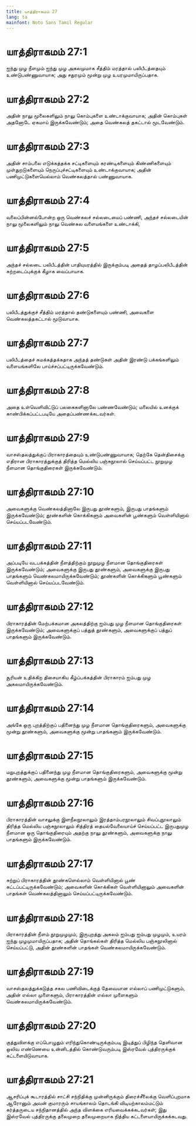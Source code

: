 ```yaml
---
title: யாத்திராகமம் 27
lang: ta
mainfont: Noto Sans Tamil Regular
---
```


# யாத்திராகமம் 27:1

ஐந்து முழ நீளமும் ஐந்து முழ அகலமுமாக சீத்திம் மரத்தால் பலிபீடத்தையும் உண்டுபண்ணுவாயாக; அது சதுரமும் மூன்று முழ உயரமுமாயிருப்பதாக.

# யாத்திராகமம் 27:2

அதின் நாலு மூலைகளிலும் நாலு கொம்புகளை உண்டாக்குவாயாக; அதின் கொம்புகள் அதனோடே ஏகமாய் இருக்கவேண்டும்; அதை வெண்கலத் தகட்டால் மூடவேண்டும்.

# யாத்திராகமம் 27:3

அதின் சாம்பலை எடுக்கத்தக்க சட்டிகளையும் கரண்டிகளையும் கிண்ணிகளையும் முள்துறடுகளையும் நெருப்புச்சட்டிகளையும் உண்டாக்குவாயாக; அதின் பணிமுட்டுகளையெல்லாம் வெண்கலத்தால் பண்ணுவாயாக.

# யாத்திராகமம் 27:4

வலைப்பின்னல்போன்ற ஒரு வெண்கலச் சல்லடையைப் பண்ணி, அந்தச் சல்லடையின் நாலு மூலைகளிலும் நாலு வெண்கல வளையங்களை உண்டாக்கி,

# யாத்திராகமம் 27:5

அந்தச் சல்லடை பலிபீடத்தின் பாதியுயரத்தில் இருக்கும்படி அதைத் தாழப்பலிபீடத்தின் சுற்றடைப்புக்குக் கீழாக வைப்பாயாக.

# யாத்திராகமம் 27:6

பலிபீடத்துக்குச் சீத்திம் மரத்தால் தண்டுகளையும் பண்ணி, அவைகளை வெண்கலத்தகட்டால் மூடுவாயாக.

# யாத்திராகமம் 27:7

பலிபீடத்தைச் சுமக்கத்தக்கதாக அந்தத் தண்டுகள் அதின் இரண்டு பக்கங்களிலும் வளையங்களிலே பாய்ச்சப்பட்டிருக்கவேண்டும்.

# யாத்திராகமம் 27:8

அதை உள்வெளிவிட்டுப் பலகைகளினாலே பண்ணவேண்டும்; மலையில் உனக்குக் காண்பிக்கப்பட்டபடியே அதைப்பண்ணக்கடவர்கள்.

# யாத்திராகமம் 27:9

வாசஸ்தலத்துக்குப் பிராகாரத்தையும் உண்டுபண்ணுவாயாக; தெற்கே தென்திசைக்கு எதிரான பிராகாரத்துக்குத் திரித்த மெல்லிய பஞ்சுநூலால் செய்யப்பட்ட நூறுமுழ நீளமான தொங்குதிரைகள் இருக்கவேண்டும்.

# யாத்திராகமம் 27:10

அவைகளுக்கு வெண்கலத்தினாலே இருபது தூண்களும், இருபது பாதங்களும் இருக்கவேண்டும்; தூண்களின் கொக்கிகளும் அவைகளின் பூண்களும் வெள்ளியினால் செய்யப்படவேண்டும்.

# யாத்திராகமம் 27:11

அப்படியே வடபக்கத்தின் நீளத்திற்கும் நூறுமுழ நீளமான தொங்குதிரைகள் இருக்கவேண்டும்; அவைகளுக்கு இருபது தூண்களும், அவைகளுக்கு இருபது பாதங்களும் வெண்கலமாயிருக்கவேண்டும்; தூண்களின் கொக்கிகளும் பூண்களும் வெள்ளியினால் செய்யப்படவேண்டும்.

# யாத்திராகமம் 27:12

பிராகாரத்தின் மேற்பக்கமான அகலத்திற்கு ஐம்பது முழ நீளமான தொங்குதிரைகள் இருக்கவேண்டும்; அவைகளுக்குப் பத்துத் தூண்களும், அவைகளுக்குப் பத்துப் பாதங்களும் இருக்கவேண்டும்.

# யாத்திராகமம் 27:13

சூரியன் உதிக்கிற திசையாகிய கீழ்ப்பக்கத்தின் பிராகாரம் ஐம்பது முழ அகலமாயிருக்கவேண்டும்.

# யாத்திராகமம் 27:14

அங்கே ஒரு புறத்திற்குப் பதினைந்து முழ நீளமான தொங்குதிரைகளும், அவைகளுக்கு மூன்று தூண்களும், அவைகளுக்கு மூன்று பாதங்களும் இருக்கவேண்டும்.

# யாத்திராகமம் 27:15

மறுபுறத்துக்குப் பதினைந்து முழ நீளமான தொங்குதிரைகளும், அவைகளுக்கு மூன்று தூண்களும், அவைகளுக்கு மூன்று பாதங்களும் இருக்கவேண்டும்.

# யாத்திராகமம் 27:16

பிராகாரத்தின் வாசலுக்கு இளநீலநூலாலும் இரத்தாம்பரநூலாலும் சிவப்புநூலாலும் திரித்த மெல்லிய பஞ்சுநூலாலும் சித்திரத் தையல்வேலையாய்ச் செய்யப்பட்ட இருபதுமுழ நீளமான ஒரு தொங்குதிரையும் அதற்கு நாலு தூண்களும், அவைகளுக்கு நாலு பாதங்களும் இருக்கவேண்டும்.

# யாத்திராகமம் 27:17

சுற்றுப் பிராகாரத்தின் தூண்களெல்லாம் வெள்ளியினால் பூண் கட்டப்பட்டிருக்கவேண்டும்; அவைகளின் கொக்கிகள் வெள்ளியினாலும் அவைகளின் பாதங்கள் வெண்கலத்தினாலும் செய்யப்பட்டிருக்கவேண்டும்.

# யாத்திராகமம் 27:18

பிராகாரத்தின் நீளம் நூறுமுழமும், இருபுறத்து அகலம் ஐம்பது ஐம்பது முழமும், உயரம் ஐந்து முழமுமாயிருப்பதாக; அதின் தொங்கல்கள் திரித்த மெல்லிய பஞ்சுநூலினால் செய்யப்பட்டு, அதின் தூண்களின் பாதங்கள் வெண்கலமாயிருக்கவேண்டும்.

# யாத்திராகமம் 27:19

வாசஸ்தலத்துக்கடுத்த சகல பணிவிடைக்குத் தேவையான எல்லாப் பணிமுட்டுகளும், அதின் எல்லா முளைகளும், பிராகாரத்தின் எல்லா முளைகளும் வெண்கலமாயிருக்கவேண்டும்.

# யாத்திராகமம் 27:20

குத்துவிளக்கு எப்பொழுதும் எரிந்துகொண்டிருக்கும்படி இடித்துப் பிழிந்த தெளிவான ஒலிவ எண்ணெயை உன்னிடத்தில் கொண்டுவரும்படி இஸ்ரவேல் புத்திரருக்குக் கட்டளையிடுவாயாக.

# யாத்திராகமம் 27:21

ஆசரிப்புக் கூடாரத்தில் சாட்சி சந்நிதிக்கு முன்னிருக்கும் திரைச்சீலைக்கு வெளிப்புறமாக ஆரோனும் அவன் குமாரரும் சாயங்காலம் தொடங்கி விடியற்காலம்மட்டும் கர்த்தருடைய சந்நிதானத்தில் அந்த விளக்கை எரியவைக்கக்கடவர்கள்; இது இஸ்ரவேல் புத்திரருக்கு தலைமுறை தலைமுறையாக நித்திய கட்டளையாயிருக்கக்கடவது.


